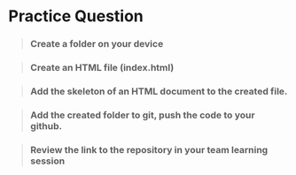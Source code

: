 # Practice Question #


>### Create a folder on your device ###

>### Create an HTML file (index.html) ###

>### Add the skeleton of an HTML document to the created file. ###

>### Add the created folder to git, push the code to your github. ###

>### Review the link to the repository in your team learning session ###
